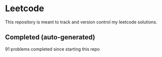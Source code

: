 # Leetcode

This repository is meant to track and version control my leetcode solutions.

## Completed (auto-generated)

91 problems completed since starting this repo
